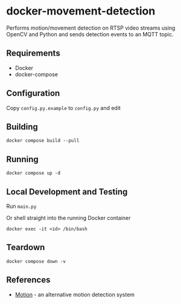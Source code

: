 # docker-movement-detection

Performs motion/movement detection on RTSP video streams using
OpenCV and Python and sends detection events to an MQTT topic.

## Requirements

* Docker
* docker-compose

## Configuration

Copy `config.py.example` to `config.py` and edit

## Building

```shell
docker compose build --pull
```

## Running

```shell
docker compose up -d
```

## Local Development and Testing

Run `main.py`

Or shell straight into the running Docker container

```shell
docker exec -it <id> /bin/bash
```

## Teardown

```shell
docker compose down -v
```

## References

* [Motion](https://github.com/Motion-Project/motion) - an alternative motion detection system
